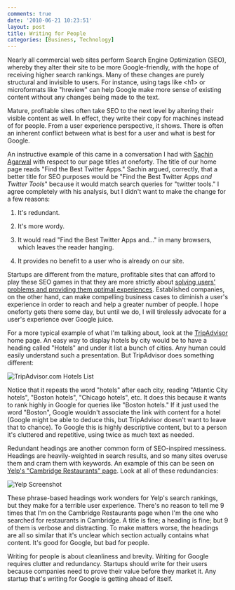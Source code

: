 ```yaml
---
comments: true
date: '2010-06-21 10:23:51'
layout: post
title: Writing for People
categories: [Business, Technology]
---
```

Nearly all commercial web sites perform Search Engine Optimization (SEO), whereby they alter their site to be more Google-friendly, with the hope of receiving higher search rankings. Many of these changes are purely structural and invisible to users. For instance, using tags like &lt;h1&gt; or microformats like "hreview" can help Google make more sense of existing content without any changes being made to the text.

Mature, profitable sites often take SEO to the next level by altering their visible content as well. In effect, they write their copy for machines instead of for people. From a user experience perspective, it shows. There is often an inherent conflict between what is best for a user and what is best for Google.<!--more-->

An instructive example of this came in a conversation I had with [Sachin Agarwal](http://www.sachinagarwal.com) with respect to our page titles at oneforty. The title of our home page reads "Find the Best Twitter Apps." Sachin argued, correctly, that a better title for SEO purposes would be "Find the Best Twitter Apps _and Twitter Tools_" because it would match search queries for "twitter tools." I agree completely with his analysis, but I didn't want to make the change for a few reasons:

1. It's redundant.

1. It's more wordy.

1. It would read "Find the Best Twitter Apps and..." in many browsers, which leaves the reader hanging.

1. It provides no benefit to a user who is already on our site.

Startups are different from the mature, profitable sites that can afford to play these SEO games in that they are more strictly about [solving users' problems and providing them optimal experiences](/2010/its-all-about-the-users/). Established companies, on the other hand, can make compelling business cases to diminish a user's experience in order to reach and help a greater number of people. I hope oneforty gets there some day, but until we do, I will tirelessly advocate for a user's experience over Google juice.

For a more typical example of what I'm talking about, look at the [TripAdvisor](http://tripadvisor.com) home page. An easy way to display hotels by city would be to have a heading called "Hotels" and under it list a bunch of cities. Any human could easily understand such a presentation. But TripAdvisor does something different:

![TripAdvisor.com Hotels List](http://robby-blog.s3.amazonaws.com/2010/writing-for-people/hotels.png)

Notice that it repeats the word "hotels" after each city, reading "Atlantic City hotels", "Boston hotels", "Chicago hotels", etc. It does this because it wants to rank highly in Google for queries like "Boston hotels." If it just used the word "Boston", Google wouldn't associate the link with content for a hotel (Google might be able to deduce this, but TripAdvisor doesn't want to leave that to chance). To Google this is highly descriptive content, but to a person it's cluttered and repetitive, using twice as much text as needed.

Redundant headings are another common form of SEO-inspired messiness. Headings are heavily-weighted in search results, and so many sites overuse them and cram them with keywords. An example of this can be seen on [Yelp's "Cambridge Restaurants" page](http://www.yelp.com/c/cambridge-ma/restaurants). Look at all of these redundancies:

![Yelp Screenshot](http://robby-blog.s3.amazonaws.com/2010/writing-for-people/yelp-screenshot.jpg)

These phrase-based headings work wonders for Yelp's search rankings, but they make for a terrible user experience. There's no reason to tell me 9 times that I'm on the Cambridge Restaurants page when I'm the one who searched for restaurants in Cambridge. A title is fine; a heading is fine; but 9 of them is verbose and distracting. To make matters worse, the headings are all so similar that it's unclear which section actually contains what content. It's good for Google, but bad for people.

Writing for people is about cleanliness and brevity. Writing for Google requires clutter and redundancy. Startups should write for their users because companies need to prove their value before they market it. Any startup that's writing for Google is getting ahead of itself.
